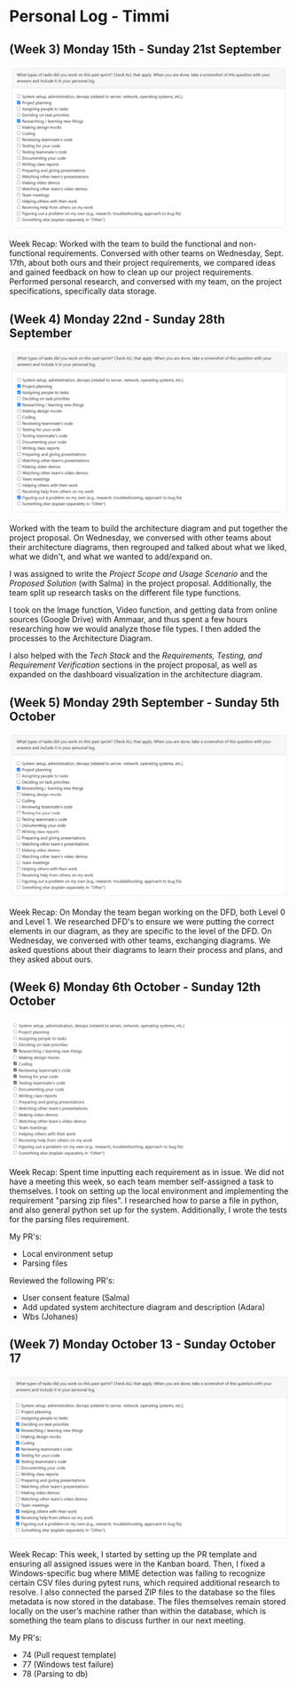 # Personal Log - Timmi

## (Week 3) Monday 15th - Sunday 21st September

![Screenshot of this week's peer eval](./screenshots/Timmi%20Sept15-21.PNG)

Week Recap: Worked with the team to build the functional and non-functional requirements. Conversed with other teams on Wednesday, Sept. 17th, about both ours and their project requirements, we compared ideas and gained feedback on how to clean up our project requirements. Performed personal research, and conversed with my team, on the project specifications, specifically data storage.

## (Week 4) Monday 22nd - Sunday 28th September

![Screenshot of this week's peer eval](./screenshots/Timmi-Sept22-28.PNG)

Worked with the team to build the architecture diagram and put together the project proposal. On Wednesday, we conversed with other teams about their architecture diagrams, then regrouped and talked about what we liked, what we didn't, and what we wanted to add/expand on.

I was assigned to write the *Project Scope and Usage Scenario* and the *Proposed Solution* (with Salma) in the project proposal. Additionally, the team split up research tasks on the different file type functions.

I took on the Image function, Video function, and getting data from online sources (Google Drive) with Ammaar, and thus spent a few hours researching how we would analyze those file types. I then added the processes to the Architecture Diagram.

I also helped with the *Tech Stack* and the *Requirements, Testing, and Requirement Verification* sections in the project proposal, as well as expanded on the dashboard visualization in the architecture diagram.

## (Week 5) Monday 29th September - Sunday 5th October

![Screenshot of this week's peer eval](./screenshots/Timmi-Sept29-Oct5.png)

Week Recap: On Monday the team began working on the DFD, both Level 0 and Level 1. We researched DFD's to ensure we were putting the correct elements in our diagram, as they are specific to the level of the DFD. On Wednesday, we conversed with other teams, exchanging diagrams. We asked questions about their diagrams to learn their process and plans, and they asked about ours. 

## (Week 6) Monday 6th October - Sunday 12th October

![Screenshot of this week's peer eval](./screenshots/Timmi-Oct6-Oct12.png)

Week Recap: Spent time inputting each requirement as in issue. We did not have a meeting this week, so each team member self-assigned a task to themselves. I took on setting up the local environment and implementing the requirement "parsing zip files". I researched how to parse a file in python, and also general python set up for the system. Additionally, I wrote the tests for the parsing files requirement.

My PR's: 
- Local environment setup
- Parsing files

Reviewed the following PR's:
- User consent feature (Salma)
- Add updated system architecture diagram and description (Adara)
- Wbs (Johanes)

## (Week 7) Monday October 13 - Sunday October 17

![Screenshot of this week's peer evaluation](./screenshots/Timmi-Oct13-Oct19.PNG)

Week Recap: This week, I started by setting up the PR template and ensuring all assigned issues were in the Kanban board. Then, I fixed a Windows-specific bug where MIME detection was failing to recognize certain CSV files during pytest runs, which required additional research to resolve. I also connected the parsed ZIP files to the database so the files metadata is now stored in the database. The files themselves remain stored locally on the user’s machine rather than within the database, which is something the team plans to discuss further in our next meeting.

My PR's:
- 74 (Pull request template)
- 77 (Windows test failure)
- 78 (Parsing to db)

